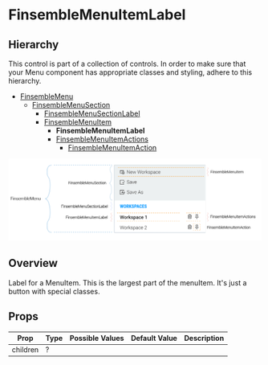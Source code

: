 # FinsembleMenuItemLabel

## Hierarchy
This control is part of a collection of controls. In order to make sure that your Menu component has appropriate classes and styling, adhere to this hierarchy.

* [FinsembleMenu](../FinsembleMenu/README.md)
    * [FinsembleMenuSection](../FinsembleMenuSection/README.md)
        * [FinsembleMenuSectionLabel](../FinsembleMenuSectionLabel/README.md)
        * [FinsembleMenuItem](../FinsembleMenuItem/README.md)
            * **FinsembleMenuItemLabel**
            * [FinsembleMenuItemActions](../FinsembleMenuItemActions/README.md)
                * [FinsembleMenuItemAction](../FinsembleMenuItemAction/README.md)

![](../FinsembleMenu/annotated-menus-transparent.png)

## Overview
Label for a MenuItem. This is the largest part of the menuItem. It's just a button with special classes.

## Props
| Prop               	| Type     	        | Possible Values | Default Value | Description |
|--------------	        |----------------	|-------------	  | ------------- | -------------	|
| children | ? |